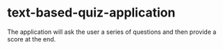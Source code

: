 # text-based-quiz-application
The application will ask the user a series of questions and then provide a score at the end.

